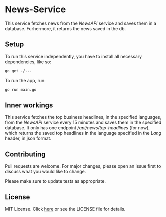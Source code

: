 # News-Service
This service fetches news from the *NewsAPI* service and saves them in a database. Furhermore, it returns the news saved in the db.

## Setup 
To run this service independently, you have to install all necessary dependencies, like so:
```sh
go get ./...
```
To run the app, run:
```sh
go run main.go
```

## Inner workings
This service fetches the top business headlines, in the specified languages, from the *NewsAPI* service every 15 minutes and saves them in the specified database. It only has one endpoint */api/news/top-headlines* (for now), which returns the saved top headlines in the language specified in the *Lang* header, in json format. 

## Contributing 
Pull requests are welcome. For major changes, please open an issue first to discuss what you would like to change.

Please make sure to update tests as appropriate.

## License
MIT License. Click [here](https://choosealicense.com/licenses/mit/) or see the LICENSE file for details.